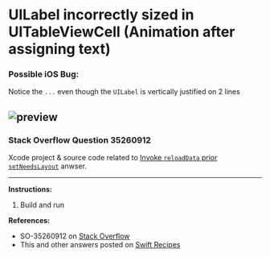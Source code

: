 # UILabel incorrectly sized in UITableViewCell (Animation after assigning text)
### Possible iOS Bug:
Notice the `...` even though the `UILabel` is vertically justified on 2 lines

![preview](https://i.stack.imgur.com/rbuOj.png)
---

### Stack Overflow Question 35260912
Xcode project & source code related to [Invoke `reloadData` prior `setNeedsLayout`](http://stackoverflow.com/a/35261287/218152) anwser.

---

**Instructions:**

1. Build and run

**References:**

- SO-35260912 on [Stack Overflow](http://stackoverflow.com/questions/35260912/uilabel-incorrectly-sized-in-uitableviewcell-animation-after-assigning-text)
- This and other answers posted on [Swift Recipes](http://swiftarchitect.com/recipes/)

